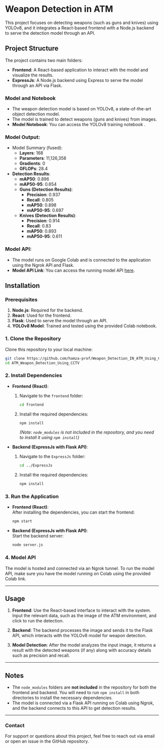 # **Weapon Detection in ATM**

This project focuses on detecting weapons (such as guns and knives) using YOLOv8, and it integrates a React-based frontend with a Node.js backend to serve the detection model through an API.

## **Project Structure**

The project contains two main folders:

- **Frontend**: A React-based application to interact with the model and visualize the results.
- **ExpressJs**: A Node.js backend using Express to serve the model through an API via Flask.

### **Model and Notebook**

- The weapon detection model is based on YOLOv8, a state-of-the-art object detection model.
- The model is trained to detect weapons (guns and knives) from images.
- **Model Notebook**: You can access the YOLOv8 training notebook .

### **Model Output:**
- Model Summary (fused):
  - **Layers**: 168
  - **Parameters**: 11,126,358
  - **Gradients**: 0
  - **GFLOPs**: 28.4
- **Detection Results**:
  - **mAP50**: 0.896
  - **mAP50-95**: 0.654
  - **Guns (Detection Results)**:
    - **Precision**: 0.937
    - **Recall**: 0.805
    - **mAP50**: 0.898
    - **mAP50-95**: 0.697
  - **Knives (Detection Results)**:
    - **Precision**: 0.914
    - **Recall**: 0.83
    - **mAP50**: 0.893
    - **mAP50-95**: 0.611

### **Model API:**
- The model runs on Google Colab and is connected to the application using the Ngrok API and Flask.
- **Model API Link**: You can access the running model API [here](https://colab.research.google.com/drive/1r-SYGEXgC4rFgbDd5SLpr-4kMf6T4x_y?usp=sharing).

## **Installation**

### **Prerequisites**
1. **Node.js**: Required for the backend.
2. **React**: Used for the frontend.
3. **Flask**: Used to serve the model through an API.
4. **YOLOv8 Model**: Trained and tested using the provided Colab notebook.

### **1. Clone the Repository**

Clone this repository to your local machine:

```bash
git clone https://github.com/hamza-prof/Weapon_Detection_IN_ATM_Using_CCTV.git
cd ATM_Weapon_Detection_Using_CCTV
```

### **2. Install Dependencies**

- **Frontend (React)**: 
  1. Navigate to the `frontend` folder:
     ```bash
     cd frontend
     ```
  2. Install the required dependencies:
     ```bash
     npm install
     ```
     *(Note: `node_modules` is not included in the repository, and you need to install it using `npm install`)*

- **Backend (ExpressJs with Flask API)**: 
  1. Navigate to the `ExpressJs` folder:
     ```bash
     cd ../ExpressJs
     ```
  2. Install the required dependencies:
     ```bash
     npm install
     ```

### **3. Run the Application**

- **Frontend (React)**:  
  After installing the dependencies, you can start the frontend:
  ```bash
  npm start
  ```

- **Backend (ExpressJs with Flask API)**:  
  Start the backend server:
  ```bash
  node server.js
  ```

### **4. Model API**

The model is hosted and connected via an Ngrok tunnel. To run the model API, make sure you have the model running on Colab using the provided Colab link.

---

## **Usage**

1. **Frontend**: Use the React-based interface to interact with the system. Input the relevant data, such as the image of the ATM environment, and click to run the detection.

2. **Backend**: The backend processes the image and sends it to the Flask API, which interacts with the YOLOv8 model for weapon detection.

3. **Model Detection**: After the model analyzes the input image, it returns a result with the detected weapons (if any) along with accuracy details such as precision and recall.

---

## **Notes**

- The `node_modules` folders are **not included** in the repository for both the frontend and backend. You will need to run `npm install` in both directories to install the necessary dependencies.
- The model is connected via a Flask API running on Colab using Ngrok, and the backend connects to this API to get detection results.

---

### **Contact**
For support or questions about this project, feel free to reach out via email or open an issue in the GitHub repository.
